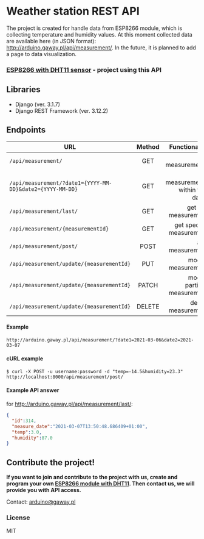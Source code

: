 # Weather station REST API

The project is created for handle data from ESP8266 module, which is collecting temperature and humidity values. At this moment collected data are available here (in JSON format): http://arduino.gaway.pl/api/measurement/. In the future, it is planned to add a page to data visualization.

### [ESP8266 with DHT11 sensor](https://github.com/kmsky/esp8266-with-dht11) - project using this API

## Libraries

- Django (ver. 3.1.7)
- Django REST Framework (ver. 3.12.2)

## Endpoints

| URL   |Method     |Functionality|
|-------|:---------:|------------:|
|`/api/measurement/`|GET|list measurements|
|`/api/measurement/?date1={YYYY-MM-DD}&date2={YYYY-MM-DD}`|GET|list measurements within two dates|
|`/api/measurement/last/`|GET|get last measurement|
|`/api/measurement/{measurementId}`|GET|get specific measurement|
|`/api/measurement/post/`|POST|add measurement|
|`/api/measurement/update/{measurementId}`|PUT|modify measurement|
|`/api/measurement/update/{measurementId}`|PATCH|modify partially measurement|
|`/api/measurement/update/{measurementId}`|DELETE|delete measurement|

#### Example
```djangourlpath
http://arduino.gaway.pl/api/measurement/?date1=2021-03-06&date2=2021-03-07
```

#### cURL example
```shell
$ curl -X POST -u username:password -d "temp=-14.5&humidity=23.3" http://localhost:8000/api/measurement/post/
```

#### Example API answer
for http://arduino.gaway.pl/api/measurement/last/:
```json
{
  "id":314,
  "measure_date":"2021-03-07T13:50:48.686409+01:00",
  "temp":3.0,
  "humidity":87.0
}
```



## Contribute the project!
__If you want to join and contribute to the project with us, create and program your own [ESP8266 module with DHT11](https://github.com/kmsky/esp8266-with-dht11). Then contact us, we will provide you with API access.__

Contact: arduino@gaway.pl

### License
MIT
